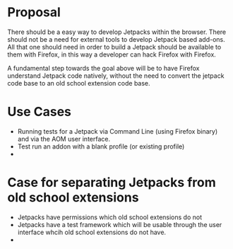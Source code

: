 # Proposal

There should be a easy way to develop Jetpacks within the browser.  There should not be a need for external
tools to develop Jetpack based add-ons.  All that one should need in order to build a Jetpack should be
available to them with Firefox, in this way a developer can hack Firefox with Firefox.

A fundamental step towards the goal above will be to have Firefox understand Jetpack code natively,
without the need to convert the jetpack code base to an old school extension code base.

# Use Cases

* Running tests for a Jetpack via Command Line (using Firefox binary) and via the AOM user interface.
* Test run an addon with a blank profile (or existing profile)
*

# Case for separating Jetpacks from old school extensions

* Jetpacks have permissions which old school extensions do not
* Jetpacks have a test framework which will be usable through the user interface whcih old school extensions do not have.
*
